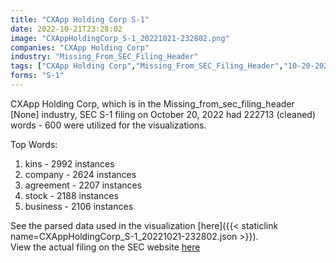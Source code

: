 ```yaml
---
title: "CXApp Holding Corp S-1"
date: 2022-10-21T23:28:02
image: "CXAppHoldingCorp_S-1_20221021-232802.png"
companies: "CXApp Holding Corp"
industry: "Missing_From_SEC_Filing_Header"
tags: ["CXApp Holding Corp","Missing_From_SEC_Filing_Header","10-20-2022","S-1"]
forms: "S-1"
---
```

CXApp Holding Corp, which is in the Missing_from_sec_filing_header [None] industry, SEC S-1 filing on October 20, 2022 had 222713 (cleaned) words - 600 were utilized for the visualizations.

Top Words:
1. kins - 2992 instances
2. company - 2624 instances
3. agreement - 2207 instances
4. stock - 2188 instances
5. business - 2106 instances


See the parsed data used in the visualization [here]({{< staticlink name=CXAppHoldingCorp_S-1_20221021-232802.json >}}).  
View the actual filing on the SEC website [here](https://www.sec.gov/Archives/edgar/data/1949289/0001213900-22-065275.txt)